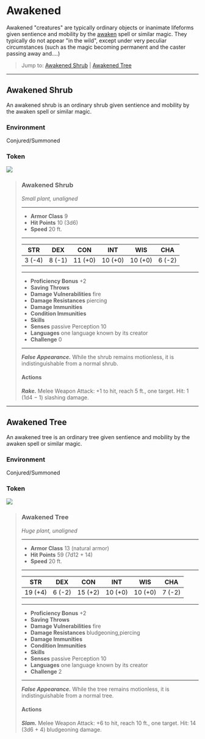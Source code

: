 # Awakened
Awakened "creatures" are typically ordinary objects or inanimate lifeforms given sentience and mobility by the [awaken](../Magic/Spells/awaken.md) spell or similar magic. They typically do not appear "in the wild", except under very peculiar circumstances (such as the magic becoming permanent and the caster passing away and....)

> Jump to: [Awakened Shrub](Awakened.md#awakened-shrub) | [Awakened Tree](Awakened.md#awakened-tree)

---

## Awakened Shrub
An awakened shrub is an ordinary shrub given sentience and mobility by the awaken spell or similar magic.

### Environment
Conjured/Summoned

### Token
![](AwakenedShrub-Token.png)

>### Awakened Shrub
>*Small plant, unaligned*
>___
>- **Armor Class** 9
>- **Hit Points** 10 (3d6)
>- **Speed** 20 ft.
>___
>|**STR**|**DEX**|**CON**|**INT**|**WIS**|**CHA**|
>|:---:|:---:|:---:|:---:|:---:|:---:|
>|3 (-4)|8 (-1)|11 (+0)|10 (+0)|10 (+0)|6 (-2)|
>
>___
>- **Proficiency Bonus** +2
>- **Saving Throws** 
>- **Damage Vulnerabilities** fire
>- **Damage Resistances** piercing
>- **Damage Immunities** 
>- **Condition Immunities** 
>- **Skills** 
>- **Senses** passive Perception 10
>- **Languages** one language known by its creator
>- **Challenge** 0
>___
>***False Appearance.*** While the shrub remains motionless, it is indistinguishable from a normal shrub.
>
>#### Actions
>***Rake.*** Melee Weapon Attack: +1 to hit, reach 5 ft., one target. Hit: 1 (1d4 − 1) slashing damage.
>

---

## Awakened Tree
An awakened tree is an ordinary tree given sentience and mobility by the awaken spell or similar magic.

### Environment
Conjured/Summoned

### Token
![](AwakenedTree-Token.png)

>### Awakened Tree
>*Huge plant, unaligned*
>___
>- **Armor Class** 13 (natural armor)
>- **Hit Points** 59 (7d12 + 14)
>- **Speed** 20 ft.
>___
>|**STR**|**DEX**|**CON**|**INT**|**WIS**|**CHA**|
>|:---:|:---:|:---:|:---:|:---:|:---:|
>|19 (+4)|6 (-2)|15 (+2)|10 (+0)|10 (+0)|7 (-2)|
>
>___
>- **Proficiency Bonus** +2
>- **Saving Throws** 
>- **Damage Vulnerabilities** fire
>- **Damage Resistances** bludgeoning,piercing
>- **Damage Immunities** 
>- **Condition Immunities** 
>- **Skills** 
>- **Senses** passive Perception 10
>- **Languages** one language known by its creator
>- **Challenge** 2
>___
>***False Appearance.*** While the tree remains motionless, it is indistinguishable from a normal tree.
>
>#### Actions
>***Slam.*** Melee Weapon Attack: +6 to hit, reach 10 ft., one target. Hit: 14 (3d6 + 4) bludgeoning damage.
>

